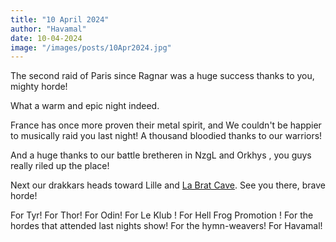 ```yaml
---
title: "10 April 2024"
author: "Havamal"
date: 10-04-2024
image: "/images/posts/10Apr2024.jpg"
---
```


The second raid of Paris since Ragnar was a huge success thanks to you, mighty horde!

What a warm and epic night indeed.

France has once more proven their metal spirit, and We couldn't be happier to musically raid you last night! A thousand bloodied thanks to our warriors!

And a huge thanks to our battle bretheren in NzgL and Orkhys , you guys really riled up the place!

Next our drakkars heads toward Lille and [La Brat Cave](https://www.instagram.com/labratcave/). See you there, brave horde!

For Tyr! For Thor! For Odin! For Le Klub ! For Hell Frog Promotion ! For the hordes that attended last nights show! For the hymn-weavers! For Havamal!